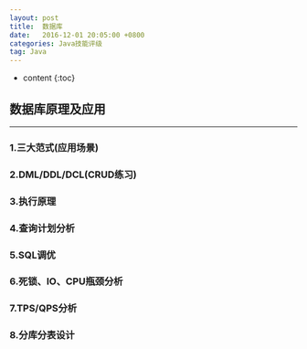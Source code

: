 ```yaml
---
layout: post
title:  数据库
date:   2016-12-01 20:05:00 +0800
categories: Java技能评级
tag: Java
---
```


* content
{:toc}


## 数据库原理及应用

***

### 1.三大范式(应用场景)

### 2.DML/DDL/DCL(CRUD练习)

### 3.执行原理

### 4.查询计划分析

### 5.SQL调优

### 6.死锁、IO、CPU瓶颈分析

### 7.TPS/QPS分析

### 8.分库分表设计